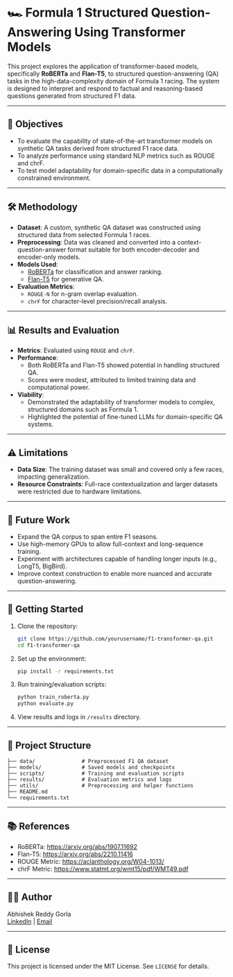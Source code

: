 # 🏎️ Formula 1 Structured Question-Answering Using Transformer Models

This project explores the application of transformer-based models, specifically **RoBERTa** and **Flan-T5**, to structured question-answering (QA) tasks in the high-data-complexity domain of Formula 1 racing. The system is designed to interpret and respond to factual and reasoning-based questions generated from structured F1 data.

---

## 📌 Objectives

- To evaluate the capability of state-of-the-art transformer models on synthetic QA tasks derived from structured F1 race data.
- To analyze performance using standard NLP metrics such as ROUGE and chrF.
- To test model adaptability for domain-specific data in a computationally constrained environment.

---

## 🛠️ Methodology

- **Dataset**: A custom, synthetic QA dataset was constructed using structured data from selected Formula 1 races.
- **Preprocessing**: Data was cleaned and converted into a context-question-answer format suitable for both encoder-decoder and encoder-only models.
- **Models Used**:
  - [RoBERTa](https://arxiv.org/abs/1907.11692) for classification and answer ranking.
  - [Flan-T5](https://arxiv.org/abs/2210.11416) for generative QA.
- **Evaluation Metrics**:
  - `ROUGE-N` for n-gram overlap evaluation.
  - `chrF` for character-level precision/recall analysis.

---

## 📊 Results and Evaluation

- **Metrics**: Evaluated using `ROUGE` and `chrF`.
- **Performance**:
  - Both RoBERTa and Flan-T5 showed potential in handling structured QA.
  - Scores were modest, attributed to limited training data and computational power.
- **Viability**:
  - Demonstrated the adaptability of transformer models to complex, structured domains such as Formula 1.
  - Highlighted the potential of fine-tuned LLMs for domain-specific QA systems.

---

## ⚠️ Limitations

- **Data Size**: The training dataset was small and covered only a few races, impacting generalization.
- **Resource Constraints**: Full-race contextualization and larger datasets were restricted due to hardware limitations.

---

## 🔮 Future Work

- Expand the QA corpus to span entire F1 seasons.
- Use high-memory GPUs to allow full-context and long-sequence training.
- Experiment with architectures capable of handling longer inputs (e.g., LongT5, BigBird).
- Improve context construction to enable more nuanced and accurate question-answering.

---

## 🚀 Getting Started

1. Clone the repository:
   ```bash
   git clone https://github.com/yourusername/f1-transformer-qa.git
   cd f1-transformer-qa
   ```

2. Set up the environment:
   ```bash
   pip install -r requirements.txt
   ```

3. Run training/evaluation scripts:
   ```bash
   python train_roberta.py
   python evaluate.py
   ```

4. View results and logs in `/results` directory.

---

## 📁 Project Structure

```
├── data/               # Preprocessed F1 QA dataset
├── models/             # Saved models and checkpoints
├── scripts/            # Training and evaluation scripts
├── results/            # Evaluation metrics and logs
├── utils/              # Preprocessing and helper functions
├── README.md
└── requirements.txt
```

---

## 📚 References

- RoBERTa: https://arxiv.org/abs/1907.11692  
- Flan-T5: https://arxiv.org/abs/2210.11416  
- ROUGE Metric: https://aclanthology.org/W04-1013/  
- chrF Metric: https://www.statmt.org/wmt15/pdf/WMT49.pdf  

---

## 👨‍💻 Author

Abhishek Reddy Gorla  
[LinkedIn](https://linkedin.com/in/your-link) | [Email](mailto:your-email@example.com)

---

## 📝 License

This project is licensed under the MIT License. See `LICENSE` for details.
